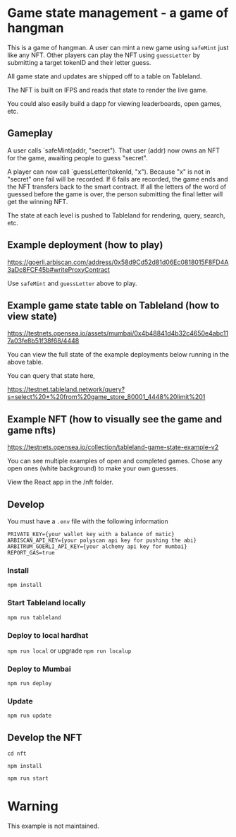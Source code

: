 # Game state management - a game of hangman

This is a game of hangman. A user can mint a new game using `safeMint` just like any NFT. Other players can play the NFT using `guessLetter` by submitting a target tokenID and their letter guess. 

All game state and updates are shipped off to a table on Tableland. 

The NFT is built on IFPS and reads that state to render the live game. 

You could also easily build a dapp for viewing leaderboards, open games, etc. 

## Gameplay

A user calls `safeMint(addr, "secret"). That user (addr) now owns an NFT for the game, awaiting people to guess "secret".

A player can now call `guessLetter(tokenId, "x"). Because "x" is not in "secret" one fail will be recorded. If 6 fails are recorded, the game ends and the NFT transfers back to the smart contract. If all the letters of the word of guessed before the game is over, the person submitting the final letter will get the winning NFT.

The state at each level is pushed to Tableland for rendering, query, search, etc. 

## Example deployment (how to play)

https://goerli.arbiscan.com/address/0x58d9Cd52d81d06Ec0818015F8FD4A3aDc8FCF45b#writeProxyContract

Use `safeMint` and `guessLetter` above to play.

## Example game state table on Tableland (how to view state)

https://testnets.opensea.io/assets/mumbai/0x4b48841d4b32c4650e4abc117a03fe8b51f38f68/4448

You can view the full state of the example deployments below running in the above table. 

You can query that state here,

https://testnet.tableland.network/query?s=select%20*%20from%20game_store_80001_4448%20limit%201

## Example NFT (how to visually see the game and game nfts)

https://testnets.opensea.io/collection/tableland-game-state-example-v2

You can see multiple examples of open and completed games. Chose any open ones (white background) to make your own guesses. 

View the React app in the /nft folder.

## Develop

You must have a `.env` file with the following information

```
PRIVATE_KEY={your wallet key with a balance of matic}
ARBISCAN_API_KEY={your polyscan api key for pushing the abi}
ARBITRUM_GOERLI_API_KEY={your alchemy api key for mumbai}
REPORT_GAS=true
```

### Install

`npm install`

### Start Tableland locally

`npm run tableland`

### Deploy to local hardhat

`npm run local` or upgrade `npm run localup`

### Deploy to Mumbai

`npm run deploy`

### Update

`npm run update`

## Develop the NFT

`cd nft`

`npm install`

`npm run start`

# Warning

This example is not maintained.

